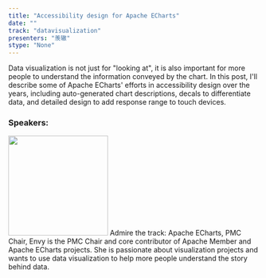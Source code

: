 ```yaml
---
title: "Accessibility design for Apache ECharts"
date: "" 
track: "datavisualization"
presenters: "羡辙"
stype: "None"
---
```

Data visualization is not just for "looking at", it is also important for more people to understand the information conveyed by the chart. In this post, I'll describe some of Apache ECharts' efforts in accessibility design over the years, including auto-generated chart descriptions, decals to differentiate data, and detailed design to add response range to touch devices.
 ### Speakers: 
 <img src="images/speaker/1174.png" width="200" />
 Admire the track: Apache ECharts, PMC Chair, Envy is the PMC Chair and core contributor of Apache Member and Apache ECharts projects. She is passionate about visualization projects and wants to use data visualization to help more people understand the story behind data.
 